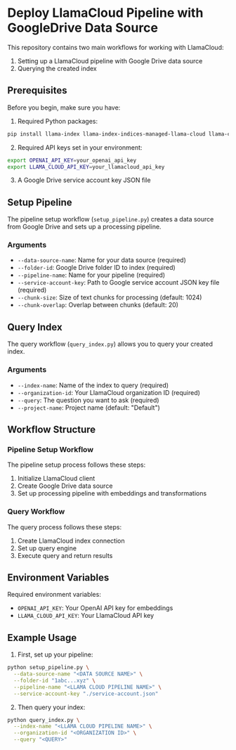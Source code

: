 # Deploy LlamaCloud Pipeline with GoogleDrive Data Source

This repository contains two main workflows for working with LlamaCloud:
1. Setting up a LlamaCloud pipeline with Google Drive data source
2. Querying the created index

## Prerequisites

Before you begin, make sure you have:

1. Required Python packages:
```bash
pip install llama-index llama-index-indices-managed-llama-cloud llama-cloud
```

2. Required API keys set in your environment:
```bash
export OPENAI_API_KEY=your_openai_api_key
export LLAMA_CLOUD_API_KEY=your_llamacloud_api_key
```

3. A Google Drive service account key JSON file

## Setup Pipeline

The pipeline setup workflow (`setup_pipeline.py`) creates a data source from Google Drive and sets up a processing pipeline.

### Arguments

- `--data-source-name`: Name for your data source (required)
- `--folder-id`: Google Drive folder ID to index (required)
- `--pipeline-name`: Name for your pipeline (required)
- `--service-account-key`: Path to Google service account JSON key file (required)
- `--chunk-size`: Size of text chunks for processing (default: 1024)
- `--chunk-overlap`: Overlap between chunks (default: 20)

## Query Index

The query workflow (`query_index.py`) allows you to query your created index.

### Arguments

- `--index-name`: Name of the index to query (required)
- `--organization-id`: Your LlamaCloud organization ID (required)
- `--query`: The question you want to ask (required)
- `--project-name`: Project name (default: "Default")

## Workflow Structure

### Pipeline Setup Workflow

The pipeline setup process follows these steps:
1. Initialize LlamaCloud client
2. Create Google Drive data source
3. Set up processing pipeline with embeddings and transformations

### Query Workflow

The query process follows these steps:
1. Create LlamaCloud index connection
2. Set up query engine
3. Execute query and return results

## Environment Variables

Required environment variables:
- `OPENAI_API_KEY`: Your OpenAI API key for embeddings
- `LLAMA_CLOUD_API_KEY`: Your LlamaCloud API key

## Example Usage

1. First, set up your pipeline:
```bash
python setup_pipeline.py \
  --data-source-name "<DATA SOURCE NAME>" \
  --folder-id "1abc...xyz" \
  --pipeline-name "<LLAMA CLOUD PIPELINE NAME>" \
  --service-account-key "./service-account.json"
```

2. Then query your index:
```bash
python query_index.py \
  --index-name "<LLAMA CLOUD PIPELINE NAME>" \
  --organization-id "<ORGANIZATION ID>" \
  --query "<QUERY>"
```
